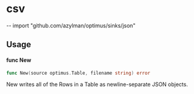 # csv
--
    import "github.com/azylman/optimus/sinks/json"


## Usage

#### func  New

```go
func New(source optimus.Table, filename string) error
```
New writes all of the Rows in a Table as newline-separate JSON objects.

